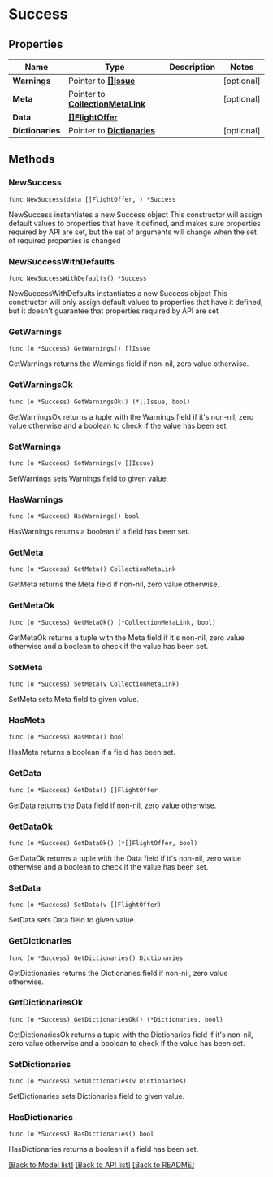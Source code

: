 # Success

## Properties

Name | Type | Description | Notes
------------ | ------------- | ------------- | -------------
**Warnings** | Pointer to [**[]Issue**](Issue.md) |  | [optional] 
**Meta** | Pointer to [**CollectionMetaLink**](CollectionMetaLink.md) |  | [optional] 
**Data** | [**[]FlightOffer**](FlightOffer.md) |  | 
**Dictionaries** | Pointer to [**Dictionaries**](Dictionaries.md) |  | [optional] 

## Methods

### NewSuccess

`func NewSuccess(data []FlightOffer, ) *Success`

NewSuccess instantiates a new Success object
This constructor will assign default values to properties that have it defined,
and makes sure properties required by API are set, but the set of arguments
will change when the set of required properties is changed

### NewSuccessWithDefaults

`func NewSuccessWithDefaults() *Success`

NewSuccessWithDefaults instantiates a new Success object
This constructor will only assign default values to properties that have it defined,
but it doesn't guarantee that properties required by API are set

### GetWarnings

`func (o *Success) GetWarnings() []Issue`

GetWarnings returns the Warnings field if non-nil, zero value otherwise.

### GetWarningsOk

`func (o *Success) GetWarningsOk() (*[]Issue, bool)`

GetWarningsOk returns a tuple with the Warnings field if it's non-nil, zero value otherwise
and a boolean to check if the value has been set.

### SetWarnings

`func (o *Success) SetWarnings(v []Issue)`

SetWarnings sets Warnings field to given value.

### HasWarnings

`func (o *Success) HasWarnings() bool`

HasWarnings returns a boolean if a field has been set.

### GetMeta

`func (o *Success) GetMeta() CollectionMetaLink`

GetMeta returns the Meta field if non-nil, zero value otherwise.

### GetMetaOk

`func (o *Success) GetMetaOk() (*CollectionMetaLink, bool)`

GetMetaOk returns a tuple with the Meta field if it's non-nil, zero value otherwise
and a boolean to check if the value has been set.

### SetMeta

`func (o *Success) SetMeta(v CollectionMetaLink)`

SetMeta sets Meta field to given value.

### HasMeta

`func (o *Success) HasMeta() bool`

HasMeta returns a boolean if a field has been set.

### GetData

`func (o *Success) GetData() []FlightOffer`

GetData returns the Data field if non-nil, zero value otherwise.

### GetDataOk

`func (o *Success) GetDataOk() (*[]FlightOffer, bool)`

GetDataOk returns a tuple with the Data field if it's non-nil, zero value otherwise
and a boolean to check if the value has been set.

### SetData

`func (o *Success) SetData(v []FlightOffer)`

SetData sets Data field to given value.


### GetDictionaries

`func (o *Success) GetDictionaries() Dictionaries`

GetDictionaries returns the Dictionaries field if non-nil, zero value otherwise.

### GetDictionariesOk

`func (o *Success) GetDictionariesOk() (*Dictionaries, bool)`

GetDictionariesOk returns a tuple with the Dictionaries field if it's non-nil, zero value otherwise
and a boolean to check if the value has been set.

### SetDictionaries

`func (o *Success) SetDictionaries(v Dictionaries)`

SetDictionaries sets Dictionaries field to given value.

### HasDictionaries

`func (o *Success) HasDictionaries() bool`

HasDictionaries returns a boolean if a field has been set.


[[Back to Model list]](../README.md#documentation-for-models) [[Back to API list]](../README.md#documentation-for-api-endpoints) [[Back to README]](../README.md)


